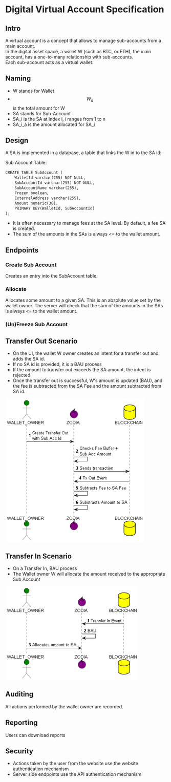 # Digital Virtual Account Specification

## Intro

A virtual account is a concept that allows to manage sub-accounts from a main account.  
In the digital asset space, a wallet W (such as BTC, or ETH), the main account, has a one-to-many
relationship with sub-accounts.   
Each sub-account acts as a virtual wallet.

## Naming
- W stands for Wallet
- $$W_a$$ is the total amount for W
- SA stands for Sub-Account
- SA_i is the SA at index i, i ranges from 1 to n
- SA_i_a is the amount allocated for SA_i

## Design
A SA is implemented in a database, a table that links the W id to the SA id:

Sub Account Table:

```postgres-sql
CREATE TABLE SubAccount (
    WalletId varchar(255) NOT NULL,
    SubAccountId varchar(255) NOT NULL,
    SubAccountName varchar(255),
    Frozen boolean,
    ExternalAddress varchar(255),
    Amount numeric(30),
    PRIMARY KEY(WalletId, SubAccountId)
);
```

- It is often necessary to manage fees at the SA level. By default, a fee SA is created.
- The sum of the amounts in the SAs is always <= to the wallet amount.

## Endpoints

### Create Sub Account
Creates an entry into the SubAccount table.

### Allocate
Allocates some amount to a given SA.
This is an absolute value set by the wallet owner.
The server will check that the sum of the amounts in the SAs is always <= to the wallet amount.

### (Un)Freeze Sub Account

## Transfer Out Scenario
- On the UI, the wallet W owner creates an intent for a transfer out and adds the SA id.
- If no SA id is provided, it is a BAU process
- If the amount to transfer out exceeds the SA amount, the intent is rejected.
- Once the transfer out is successful, W's amount is updated (BAU), and the fee is subtracted from the SA Fee and the amount
subtracted from SA id.

![Tx Out Flow](./va-tx-out.png)

## Transfer In Scenario
- On a Transfer In, BAU process
- The Wallet owner W will allocate the amount received to the appropriate Sub Account

![Tx In Flow](./va-tx-in.png)

## Auditing
All actions performed by the wallet owner are recorded.

## Reporting
Users can download reports

## Security
- Actions taken by the user from the website use the website authentication mechanism
- Server side endpoints use the API authentication mechanism
